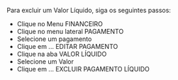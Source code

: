 Para excluir um Valor Líquido, siga os seguintes passos:

* Clique no Menu FINANCEIRO
* Clique no menu lateral PAGAMENTO
* Selecione um pagamento
* Clique em ... EDITAR PAGAMENTO
* Clique na aba VALOR LÍQUIDO
* Selecione um Valor
* Clique em ... EXCLUIR PAGAMENTO LÍQUIDO
